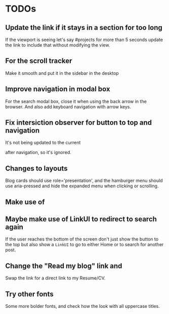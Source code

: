 # TODOs

## Update the link if it stays in a section for too long

If the viewport is seeing let's say #projects for more than 5 seconds update the
link to include that without modifying the view.

## For the scroll tracker

Make it smooth and put it in the sidebar in the desktop

## Improve navigation in modal box

For the search modal box, close it when using the back arrow in the browser. And
also add keyboard navigation with arrow keys.

## Fix intersiction observer for button to top and navigation

It's not being updated to the current <main> after navigation, so it's ignored.

## Changes to layouts

Blog cards should use role='presentation', and the hamburger menu should use
aria-pressed and hide the expanded menu when clicking or scrolling.

## Make use of <base>

## Maybe make use of LinkUI to redirect to search again

If the user reaches the bottom of the screen don't just show the button to the
top but also show a `LinkUI` to go to either Home or to search for another post.

## Change the "Read my blog" link and

Swap the link for a direct link to my Resume/CV.

## Try other fonts

Some more bolder fonts, and check how the look with all uppercase titles.
